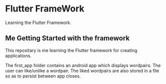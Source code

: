 # Flutter FrameWork

Learning the Flutter Framework.

## Me Getting Started with the framework

This repositary is me learning the Flutter framework for creating applications.

The first_app folder contains an android app which displays wordpairs. The user can like/unlike a wordpair. The liked wordpairs are also stored in a file so as to persist between app closes.